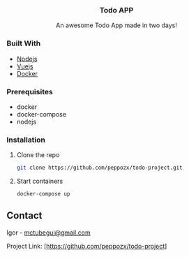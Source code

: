 <!-- PROJECT LOGO -->
<br />
<p align="center">
  <h3 align="center">Todo APP</h3>

  <p align="center">
    An awesome Todo App made in two days!
  </p>
</p>


### Built With

* [Nodejs](https://nodejs.org/en/)
* [Vuejs](https://vuejs.org/)
* [Docker](https://www.docker.com/)


### Prerequisites

* docker
* docker-compose
* nodejs

### Installation

1. Clone the repo
   ```sh
   git clone https://github.com/peppozx/todo-project.git
   ```
2. Start containers
   ```sh
   docker-compose up
   ```



<!-- CONTACT -->
## Contact

Igor - mctubegui@gmail.com

Project Link: [https://github.com/peppozx/todo-project]





<!-- MARKDOWN LINKS & IMAGES -->
<!-- https://www.markdownguide.org/basic-syntax/#reference-style-links -->
[contributors-shield]: https://img.shields.io/github/contributors/othneildrew/Best-README-Template.svg?style=for-the-badge
[contributors-url]: https://github.com/othneildrew/Best-README-Template/graphs/contributors
[forks-shield]: https://img.shields.io/github/forks/othneildrew/Best-README-Template.svg?style=for-the-badge
[forks-url]: https://github.com/othneildrew/Best-README-Template/network/members
[stars-shield]: https://img.shields.io/github/stars/othneildrew/Best-README-Template.svg?style=for-the-badge
[stars-url]: https://github.com/othneildrew/Best-README-Template/stargazers
[issues-shield]: https://img.shields.io/github/issues/othneildrew/Best-README-Template.svg?style=for-the-badge
[issues-url]: https://github.com/othneildrew/Best-README-Template/issues
[license-shield]: https://img.shields.io/github/license/othneildrew/Best-README-Template.svg?style=for-the-badge
[license-url]: https://github.com/othneildrew/Best-README-Template/blob/master/LICENSE.txt
[linkedin-shield]: https://img.shields.io/badge/-LinkedIn-black.svg?style=for-the-badge&logo=linkedin&colorB=555
[linkedin-url]: https://linkedin.com/in/othneildrew
[product-screenshot]: images/screenshot.png